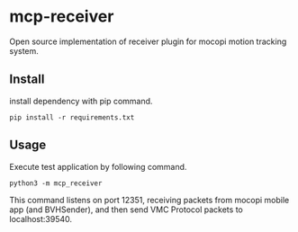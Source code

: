 # mcp-receiver
Open source implementation of receiver plugin for mocopi motion tracking system.

## Install
install dependency with pip command.
```
pip install -r requirements.txt
```

## Usage
Execute test application by following command.
```
python3 -m mcp_receiver
```
This command listens on port 12351, receiving packets from mocopi mobile app (and BVHSender), and then send VMC Protocol packets to localhost:39540.